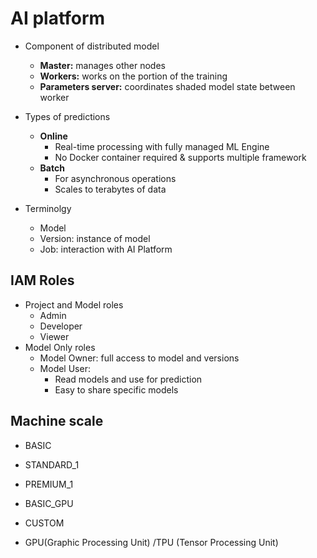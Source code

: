 # AI platform

- Component of distributed model
    - **Master:** manages other nodes
    - **Workers:** works on the portion of the training
    - **Parameters server:** coordinates shaded model state between worker

- Types of predictions
    - **Online**
        - Real-time processing with fully managed ML Engine
        - No Docker container required & supports multiple framework
    - **Batch**
        - For asynchronous operations
        - Scales to terabytes of data
- Terminolgy
    - Model
    - Version: instance of model
    - Job: interaction with AI Platform

## IAM Roles

- Project and Model roles
    - Admin
    - Developer
    - Viewer
- Model Only roles
    - Model Owner: full access to model and versions
    - Model User:
        - Read models and use for prediction
        - Easy to share specific models

## Machine scale

- BASIC
- STANDARD_1
- PREMIUM_1
- BASIC_GPU
- CUSTOM

- GPU(Graphic Processing Unit) /TPU (Tensor Processing Unit)